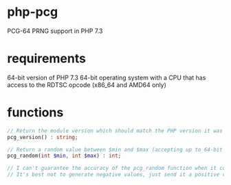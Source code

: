 # php-pcg
PCG-64 PRNG support in PHP 7.3

# requirements
64-bit version of PHP 7.3
64-bit operating system with a CPU that has access to the RDTSC opcode (x86_64 and AMD64 only)

# functions
```php
// Return the module version which should match the PHP version it was written for (7.3.9 in this case).
pcg_version() : string;

// Return a random value between $min and $max (accepting up to 64-bit values).
pcg_random(int $min, int $max) : int;

// I can't guarantee the accuracy of the pcg_random function when it comes to negative values.
// It's best not to generate negative values, just send it a positive value and subract that from whatever you desire.
```
